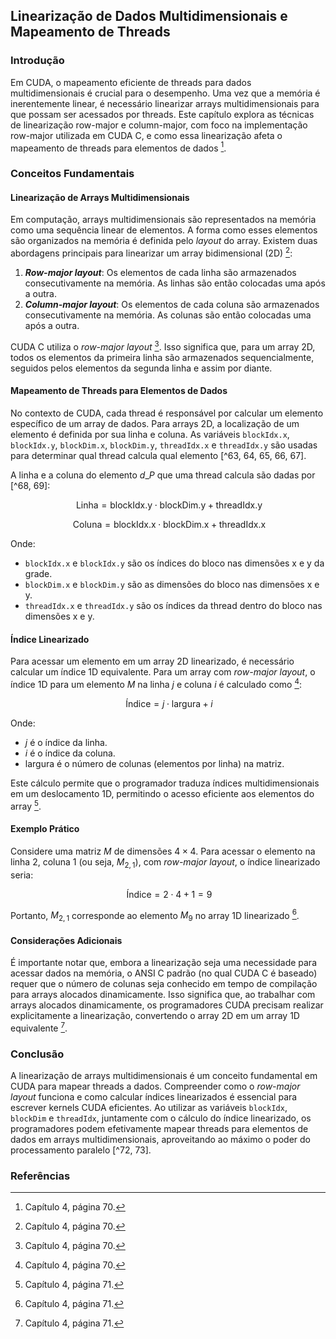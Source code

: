 ## Linearização de Dados Multidimensionais e Mapeamento de Threads

### Introdução
Em CUDA, o mapeamento eficiente de threads para dados multidimensionais é crucial para o desempenho. Uma vez que a memória é inerentemente linear, é necessário linearizar arrays multidimensionais para que possam ser acessados por threads. Este capítulo explora as técnicas de linearização row-major e column-major, com foco na implementação row-major utilizada em CUDA C, e como essa linearização afeta o mapeamento de threads para elementos de dados [^70].

### Conceitos Fundamentais

#### Linearização de Arrays Multidimensionais
Em computação, arrays multidimensionais são representados na memória como uma sequência linear de elementos. A forma como esses elementos são organizados na memória é definida pelo *layout* do array. Existem duas abordagens principais para linearizar um array bidimensional (2D) [^70]:

1.  ***Row-major layout***: Os elementos de cada linha são armazenados consecutivamente na memória. As linhas são então colocadas uma após a outra.
2.  ***Column-major layout***: Os elementos de cada coluna são armazenados consecutivamente na memória. As colunas são então colocadas uma após a outra.

CUDA C utiliza o *row-major layout* [^70]. Isso significa que, para um array 2D, todos os elementos da primeira linha são armazenados sequencialmente, seguidos pelos elementos da segunda linha e assim por diante.

#### Mapeamento de Threads para Elementos de Dados
No contexto de CUDA, cada thread é responsável por calcular um elemento específico de um array de dados. Para arrays 2D, a localização de um elemento é definida por sua linha e coluna. As variáveis `blockIdx.x`, `blockIdx.y`, `blockDim.x`, `blockDim.y`, `threadIdx.x` e `threadIdx.y` são usadas para determinar qual thread calcula qual elemento [^63, 64, 65, 66, 67].

A linha e a coluna do elemento $d\_P$ que uma thread calcula são dadas por [^68, 69]:

$$\
\text{Linha} = \text{blockIdx.y} \cdot \text{blockDim.y} + \text{threadIdx.y}
$$

$$\
\text{Coluna} = \text{blockIdx.x} \cdot \text{blockDim.x} + \text{threadIdx.x}
$$

Onde:

*   `blockIdx.x` e `blockIdx.y` são os índices do bloco nas dimensões x e y da grade.
*   `blockDim.x` e `blockDim.y` são as dimensões do bloco nas dimensões x e y.
*   `threadIdx.x` e `threadIdx.y` são os índices da thread dentro do bloco nas dimensões x e y.

#### Índice Linearizado
Para acessar um elemento em um array 2D linearizado, é necessário calcular um índice 1D equivalente. Para um array com *row-major layout*, o índice 1D para um elemento $M$ na linha $j$ e coluna $i$ é calculado como [^70]:

$$\
\text{Índice} = j \cdot \text{largura} + i
$$

Onde:

*   $j$ é o índice da linha.
*   $i$ é o índice da coluna.
*   $\text{largura}$ é o número de colunas (elementos por linha) na matriz.

Este cálculo permite que o programador traduza índices multidimensionais em um deslocamento 1D, permitindo o acesso eficiente aos elementos do array [^71].

#### Exemplo Prático

Considere uma matriz $M$ de dimensões $4 \times 4$. Para acessar o elemento na linha 2, coluna 1 (ou seja, $M_{2,1}$), com *row-major layout*, o índice linearizado seria:

$$\
\text{Índice} = 2 \cdot 4 + 1 = 9
$$

Portanto, $M_{2,1}$ corresponde ao elemento $M_9$ no array 1D linearizado [^71].

#### Considerações Adicionais
É importante notar que, embora a linearização seja uma necessidade para acessar dados na memória, o ANSI C padrão (no qual CUDA C é baseado) requer que o número de colunas seja conhecido em tempo de compilação para arrays alocados dinamicamente. Isso significa que, ao trabalhar com arrays alocados dinamicamente, os programadores CUDA precisam realizar explicitamente a linearização, convertendo o array 2D em um array 1D equivalente [^71].

### Conclusão
A linearização de arrays multidimensionais é um conceito fundamental em CUDA para mapear threads a dados. Compreender como o *row-major layout* funciona e como calcular índices linearizados é essencial para escrever kernels CUDA eficientes. Ao utilizar as variáveis `blockIdx`, `blockDim` e `threadIdx`, juntamente com o cálculo do índice linearizado, os programadores podem efetivamente mapear threads para elementos de dados em arrays multidimensionais, aproveitando ao máximo o poder do processamento paralelo [^72, 73].

### Referências
[^70]: Capítulo 4, página 70.
[^63]: Capítulo 4, página 63.
[^64]: Capítulo 4, página 64.
[^65]: Capítulo 4, página 65.
[^66]: Capítulo 4, página 66.
[^67]: Capítulo 4, página 67.
[^68]: Capítulo 4, página 68.
[^69]: Capítulo 4, página 69.
[^71]: Capítulo 4, página 71.
[^72]: Capítulo 4, página 72.
[^73]: Capítulo 4, página 73.
<!-- END -->